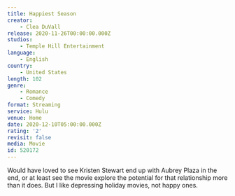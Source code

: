 ```yaml
---
title: Happiest Season
creator:
    - Clea DuVall
release: 2020-11-26T00:00:00.000Z
studios:
    - Temple Hill Entertainment
language:
    - English
country:
    - United States
length: 102
genre:
    - Romance
    - Comedy
format: Streaming
service: Hulu
venue: Home
date: 2020-12-10T05:00:00.000Z
rating: '2'
revisit: false
media: Movie
id: 520172
---
```


Would have loved to see Kristen Stewart end up with Aubrey Plaza in the end, or at least see the movie explore the potential for that relationship more than it does. But I like depressing holiday movies, not happy ones.
